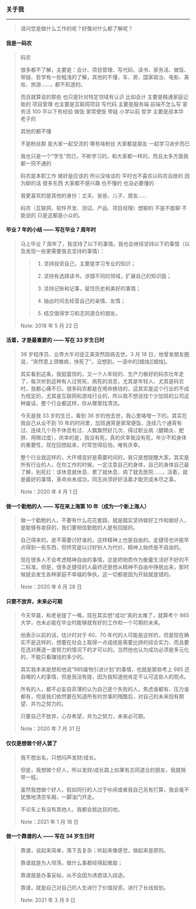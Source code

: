 ### 关于我

---

> 请问您是做什么工作的呢？好像对什么都了解呢？

#### 我是一码农
> 码农
>
> 很多都不了解，主要是：会计、项目管理、写代码、读书、家务活、做饭、带娃、哲学有一些粗浅的了解，其他的不懂，车、房、国家政治、电影、美妆、旅游……，都不知道的。
>
> 而且就算说的那些 也只是针对特定领域有认识 比如会计 主要是精通家庭记账的 项目管理 也主要是互联网项目 写代码 主要是服务端 前端不怎么写 家务活 100 平以下有经验 做饭 家常便饭 带娃 小学以前 哲学 主要是叔本华 老子的
>
> 其他的都不懂
>
> 不是粉丝群 是大家一起交流的 哪有啥粉丝 大家都是朋友 一起学习进步而已
>
> 我也只是一个“学生”而已，不断学习的，和大家都一样的，而且太多方面我都一窍不通的
>
> 码农是本职工作 做好是应该的 所以没啥谈的 平时也不喜欢以码农自居的 因为聊的话 很多东西 大家都不感兴趣 也不懂的  也没必要懂的
>
> 我更喜欢的是其他的身份：丈夫、爸爸、儿子、朋友……
>
> 码农（互联网、软件开发、测试、产品、项目经理）想聊的 不是不能聊 不能说的 只是这都是小众的。

#### 毕业 7 年的小结 —— 写在毕业 7 周年时
> 马上毕业 7 周年了，我坚持了以下的事情，我也会继续坚持以下的事情（以及发现一些更需要我去坚持的事情）：
>>
>> 1. 坚持投资自己，主要是学习专业的知识；
>>
>> 2. 坚持有选择读书，涉猎不同的领域，扩展自己的知识面；
>>
>> 3. 坚持记账和记事，留住历史和美好的事情；
>>
>> 4. 抽出时间去经营自己的亲情、友情；
>>
>> 5. 结交值得学习和志同道合的朋友。
>
> Note: 2018 年 5 月 22 日

#### 活着，才是最重要的 —— 写在 33 岁生日时
> 36 岁程序员、业界大牛司徒正美突然因病去世。3 月 18 日，他曾发朋友圈说，“突然患上颈椎病，快死了”。没想到，一语中的[蜡烛][蜡烛]。
>
> 其实看到这条，我挺震惊的，又一个人年轻的、生产力极好的码农壮年走了，每次听到这种有人过劳死、病死的消息，尤其是年轻人、尤其是码农时，我都心痛不已。很多码农都是在用命换钱的，这其实是这个行业的不成为规定的，尤其是互联网和游戏行业的，所以我不想说找个少加班的公司这种废话，整个行业都这样，你从哪里找清流。
>
> 今天是我 33 岁的生日，看到 36 岁的他去世，我心里咯噔一下的。其实在我自己从业不到 10 年的时间里，加班通宵是家常便饭、连续几个通宵有过、连续几个月不休息有过、人飘飘然好几次、得过职业病（腱鞘炎、肥胖、用眼过度），庆幸的是，我没有死，真的庆幸我没有死，年少不知身体的重要性，现在回想起来，时常觉得后怕，唯有庆幸。
>
> 整个行业就这样的，大环境变好是需要时间的，我只是想提醒大家，其实是所有行业的人，在你工作的时候，一定注意自己的身体，自己的身体自己最了解，别死扛：该休息就休息、累了就休息、病了就去医院……，活着，就是最好的事情，革命尚未成功，同志尚须好好活着才能完成未尽之事。
>
> Note：2020 年 4 月 1 日

#### 做一个勤勉的人 —— 写在来上海第 10 年（成为一个新上海人）
> 做一个勤勉的人，不要有什么花花套路，就是踏实坚持做好工作和做好人，是能够有收获的，我们要相信勤勉的人是有回报的。
>
> 自己得来的，是不需要讨好谁的，这样精神上也是自由的。走捷径也许能早点得到一些东西，但终究是以讨好别人为代价，精神上始终是不自由的。
>
> 现在很多人不会考虑精神自由的事情，总是把物质作为衡量生活好不好的不二标准。但是，很多走捷径的人最终还是想从精神不自由中挣脱出来，那时候就会发生各种家庭不幸福的争执，这一切都是因为开始就是错的。
>
> Note：2020 年 6 月 28 日

#### 只要不放弃，未来必可期
> 今天早晨，和老爸提了一嘴，现在其实想“成功”真的太难了，就算考个 985 大学，也未必能在毕业时能够就有好的工作和一个可期的未来。
>
> 他表示以前的话，估计时对于 60、70 年代的人可能是这样的，但是现在确实不是这样的，想要在社会上取得一点成绩是需要比拼的综合实力、而且要在选对赛道一直努力的情况下的才可以的。当然他也认为成功必须是多元化的，不能只看赚钱的多少的。
>
> 其实我本来是想和他说“985废物引进计划”的事情，也就是那些考上 985 还自嘲的人的事情，但是我没有提，因为我知道他肯定不认可这些人的观点。
>
> 所有的人，都不必妄自菲薄的认为自己是个失败的人，焦虑谁都有、压力谁都有，但是我们依然要在知道所有的世事的残酷后，对自己的未来抱有期望、并为之努力的。
>
> 只要自己不放弃，心存希望，并为之努力，未来必可期。
>
> Note：2020 年 7 月 31 日

#### 仅仅是想做个好人罢了
> 我不想出名，只想闷声发财/成长。
>
> 但是，我想做个好人，所以发财/成长路上如果有志同道合的朋友，我就捎带一程。
>
> 虽然我想做个好人，假如同行的人过于吵闹或者我自己另有打算，我会毫不犹豫地清空车厢，一脚油门开走。
>
> 不论车上有没有其他人，我都会抵达目的地。 ​​​​
>
> Note：2021 年 1 月 18 日

#### 做一个靠谱的人 —— 写在 34 岁生日时
> 靠谱，说起来简单，落下去复杂；听起来像感觉，做起来是原则。
>
> 靠谱就是为人坦荡，做什么事都经得起推敲；
>
> 靠谱就是办事妥帖，从不会因为诱惑误入歧途。
>
> 靠谱，就是自己对自己的人生进行了价值投资。进行了长线规划。
>
> Note: 2021 年 3 月 9 日
